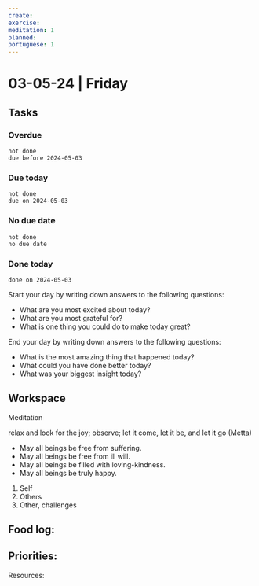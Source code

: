 ```yaml
---
create: 
exercise: 
meditation: 1
planned: 
portuguese: 1
---
```


# 03-05-24 | Friday

## Tasks
### Overdue
```tasks
not done
due before 2024-05-03
```

### Due today
```tasks
not done
due on 2024-05-03
```

### No due date
```tasks
not done
no due date
```

### Done today
```tasks
done on 2024-05-03
```


Start your day by writing down answers to the following questions:

- What are you most excited about today? 
- What are you most grateful for? 
- What is one thing you could do to make today great?  

End your day by writing down answers to the following questions: 

- What is the most amazing thing that happened today? 
- What could you have done better today? 
- What was your biggest insight today?

## Workspace

Meditation 

relax and look for the joy; observe; let it come, let it be, and let it go
(Metta)
-   May all beings be free from suffering.
-   May all beings be free from ill will.
-   May all beings be filled with loving-kindness.
-   May all beings be truly happy.

1. Self
2. Others
3. Other, challenges

Food log:
- 

Priorities:
- 

Resources: